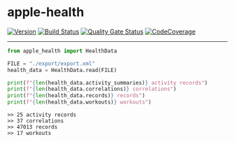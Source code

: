 # apple-health

[![Version](https://img.shields.io/pypi/v/apple-health?logo=pypi)](https://pypi.org/project/apple-health)
[![Build Status](https://img.shields.io/travis/fedecalendino/apple-health/master?logo=travis)](https://travis-ci.com/fedecalendino/apple-health)
[![Quality Gate Status](https://img.shields.io/sonar/alert_status/fedecalendino_apple-health?logo=sonarcloud&server=https://sonarcloud.io)](https://sonarcloud.io/dashboard?id=fedecalendino_apple-health)
[![CodeCoverage](https://img.shields.io/codecov/c/gh/fedecalendino/apple-health?logo=codecov)](https://codecov.io/gh/fedecalendino/apple-health)

---

```python
from apple_health import HealthData

FILE = "./export/export.xml"
health_data = HealthData.read(FILE)

print(f"{len(health_data.activity_summaries)} activity records")
print(f"{len(health_data.correlations)} correlations")
print(f"{len(health_data.records)} records")
print(f"{len(health_data.workouts)} workouts")
```

```text
>> 25 activity records
>> 37 correlations
>> 47013 records
>> 17 workouts
```
